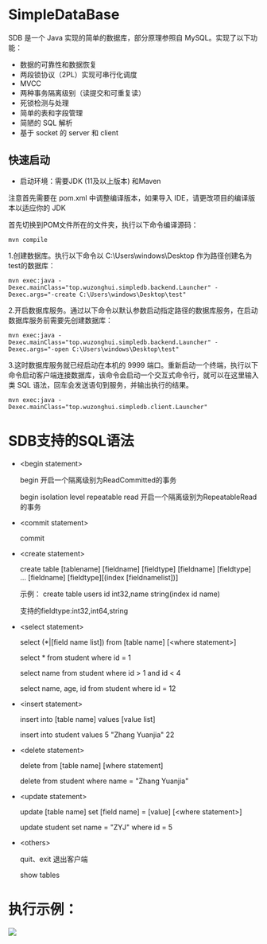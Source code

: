 # SimpleDataBase

SDB 是一个 Java 实现的简单的数据库，部分原理参照自 MySQL。实现了以下功能：

- 数据的可靠性和数据恢复
- 两段锁协议（2PL）实现可串行化调度
- MVCC
- 两种事务隔离级别（读提交和可重复读）
- 死锁检测与处理
- 简单的表和字段管理
- 简陋的 SQL 解析
- 基于 socket 的 server 和 client

## 快速启动
- 启动环境：需要JDK (11及以上版本) 和Maven

注意首先需要在 pom.xml 中调整编译版本，如果导入 IDE，请更改项目的编译版本以适应你的 JDK

首先切换到POM文件所在的文件夹，执行以下命令编译源码：

```shell
mvn compile
```

1.创建数据库。执行以下命令以 C:\Users\windows\Desktop 作为路径创建名为test的数据库：

```shell
mvn exec:java -Dexec.mainClass="top.wuzonghui.simpledb.backend.Launcher" -Dexec.args="-create C:\Users\windows\Desktop\test"
```

2.开启数据库服务。通过以下命令以默认参数启动指定路径的数据库服务，在启动数据库服务前需要先创建数据库：

```shell
mvn exec:java -Dexec.mainClass="top.wuzonghui.simpledb.backend.Launcher" -Dexec.args="-open C:\Users\windows\Desktop\test"
```

3.这时数据库服务就已经启动在本机的 9999 端口。重新启动一个终端，执行以下命令启动客户端连接数据库，该命令会启动一个交互式命令行，就可以在这里输入类 SQL 语法，回车会发送语句到服务，并输出执行的结果。

```shell
mvn exec:java -Dexec.mainClass="top.wuzonghui.simpledb.client.Launcher"
```

# SDB支持的SQL语法
- \<begin statement>

    begin 开启一个隔离级别为ReadCommitted的事务
    
    begin isolation level repeatable read 开启一个隔离级别为RepeatableRead的事务


- \<commit statement>

    commit 


- \<create statement>

  create table [tablename] [fieldname] [fieldtype] [fieldname] [fieldtype] ... [fieldname] [fieldtype][(index [fieldnamelist])]
  
  示例： create table users id int32,name string(index id name)
  
  支持的fieldtype:int32,int64,string


- \<select statement>

  select (*|[field name list]) from [table name] [\<where statement>]

  select * from student where id = 1

  select name from student where id > 1 and id < 4

  select name, age, id from student where id = 12


- \<insert statement>

  insert into [table name] values [value list]

  insert into student values 5 "Zhang Yuanjia" 22


- \<delete statement>

  delete from [table name] [where statement]

  delete from student where name = "Zhang Yuanjia"


- \<update statement>

  update [table name] set [field name] = [value] [\<where statement>]
  
  update student set name = "ZYJ" where id = 5


- \<others>

  quit、exit 退出客户端

  show tables

# 执行示例：

![](https://s3.bmp.ovh/imgs/2023/01/12/0b4a8e56fa9574f1.png)





